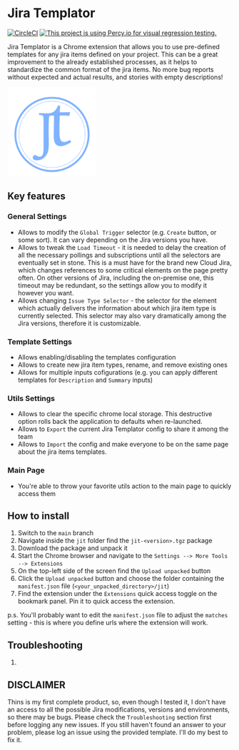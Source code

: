 # Jira Templator
[![CircleCI](https://circleci.com/gh/dimafirsov/jira-templator/tree/develop.svg?style=svg)](https://circleci.com/gh/dimafirsov/jira-templator/tree/develop)
[![This project is using Percy.io for visual regression testing.](https://percy.io/static/images/percy-badge.svg)](https://percy.io/72fa82a6/jira-templator)

Jira Templator is a Chrome extension that allows you to use pre-defined templates for any jira items defined on your project. 
This can be a great improvement to the already established processes, as it helps to standardize the common format of the 
jira items. No more bug reports without expected and actual results, and stories with empty descriptions!

<img src="jt_logo.png" width="200" />

## Key features
###  General Settings
* Allows to modify the `Global Trigger` selector (e.g. `Create` button, or some sort). It can vary depending on the Jira versions you have.
* Allows to tweak the `Load Timeout` - it is needed to delay the creation of all the necessary pollings and subscriptions until all the selectors
are eventually set in stone. This is a must have for the brand new Cloud Jira, which changes references to some critical elements on the page pretty often. 
On other versions of Jira, including the on-premise one, this timeout may be redundant, so the settings allow you to modify it however you want.
* Allows changing `Issue Type Selector` - the selector for the element which actually delivers the information about which jira item type is currently selected. 
This selector may also vary dramatically among the Jira versions, therefore it is customizable.

### Template Settings
* Allows enabling/disabling the templates configuration
* Allows to create new jira item types, rename, and remove existing ones
* Allows for multiple inputs cofigurations (e.g. you can apply different templates for `Description` and `Summary` inputs)

### Utils Settings
* Allows to clear the specific chrome local storage. This destructive option rolls back the application to defaults when re-launched.
* Allows to `Export` the current Jira Templator config to share it among the team
* Allows to `Import` the config and make everyone to be on the same page about the jira items templates.

### Main Page
* You're able to throw your favorite utils action to the main page to quickly access them

## How to install
1. Switch to the `main` branch
2. Navigate inside the `jit` folder find the `jit-<version>.tgz` package
3. Download the package and unpack it
4. Start the Chrome browser and navigate to the `Settings --> More Tools --> Extensions`
5. On the top-left side of the screen find the `Upload unpacked` button
6. Click the `Upload unpacked` button and choose the folder containing the `manifest.json` file (`<your_unpacked_directory>/jit`)
7. Find the extension under the `Extensions` quick access toggle on the bookmark panel. Pin it to quick access the extension.

p.s. You'll probably want to edit the `manifest.json` file to adjust the `matches` setting  - this is where you define urls where the extension will work.

## Troubleshooting
1. 

## DISCLAIMER
Thins is my first complete product, so, even though I tested it, I don't have an access to all the possible Jira modifications, versions and environments, so there may be bugs. 
Please check the `Troubleshooting` section first before logging any new issues. If you still haven't found an answer to your problem, please log an issue using the provided template. 
I'll do my best to fix it.